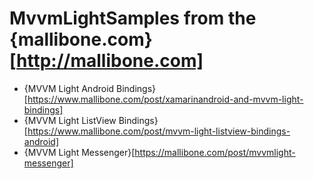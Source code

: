 # MvvmLightSamples from the {mallibone.com}[http://mallibone.com]

+ {MVVM Light Android Bindings}[https://www.mallibone.com/post/xamarinandroid-and-mvvm-light-bindings]
+ {MVVM Light ListView Bindings}[https://www.mallibone.com/post/mvvm-light-listview-bindings-android]
+ {MVVM Light Messenger}[https://mallibone.com/post/mvvmlight-messenger]
